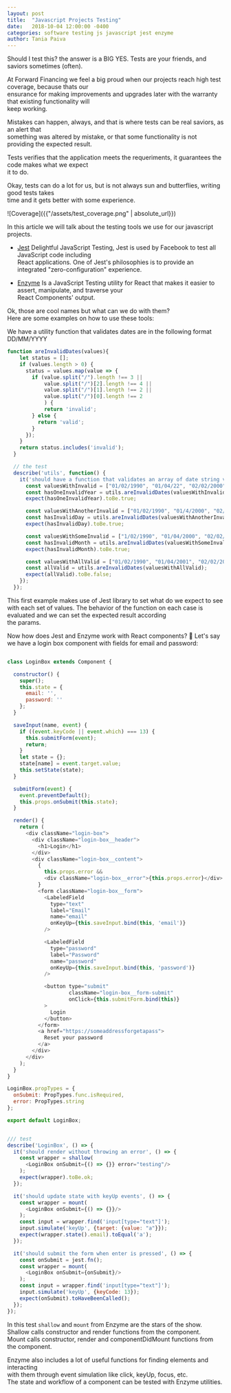 ```yaml
---
layout: post
title:  "Javascript Projects Testing"
date:   2018-10-04 12:00:00 -0400
categories: software testing js javascript jest enzyme
author: Tania Paiva
---
```


Should I test this? the answer is a BIG YES. Tests are your friends, and saviors sometimes (often).

At Forward Financing we feel a big proud when our projects reach high test coverage, because thats our  
ensurance for making improvements and upgrades later with the warranty that existing functionality will  
keep working.

Mistakes can happen, always, and that is where tests can be real saviors, as an alert that  
something was altered by mistake, or that some functionality is not providing the expected result.

Tests verifies that the application meets the requeriments, it guarantees the code makes what we expect  
it to do.

Okay, tests can do a lot for us, but is not always sun and butterflies, writing good tests takes  
time and it gets better with some experience.

![Coverage]({{"/assets/test_coverage.png" | absolute_url}})

In this article we will talk about the testing tools we use for our javascript projects.

* [Jest](https://jestjs.io/)
Delightful JavaScript Testing, Jest is used by Facebook to test all JavaScript code including  
React applications. One of Jest's philosophies is to provide an integrated "zero-configuration" experience. 

* [Enzyme](https://airbnb.io/enzyme/)
Is a JavaScript Testing utility for React that makes it easier to assert, manipulate, and traverse your  
React Components' output.

Ok, those are cool names but what can we do with them?  
Here are some examples on how to use these tools:

We have a utility function that validates dates are in the following format DD/MM/YYYY

``` javascript
function areInvalidDates(values){
    let status = [];
    if (values.length > 0) {
      status = values.map(value => {
        if (value.split("/").length !== 3 ||
            value.split("/")[2].length !== 4 ||
            value.split("/")[1].length !== 2 ||
            value.split("/")[0].length !== 2
            ) {
            return 'invalid';
        } else {
          return 'valid';
        }
      });
    }
    return status.includes('invalid');
  }

  // the test
  describe('utils', function() {
    it('should have a function that validates an array of date string values', function () {
      const valuesWithInvalid = ["01/02/1990", "01/04/22", "02/02/2000"];
      const hasOneInvalidYear = utils.areInvalidDates(valuesWithInvalid);
      expect(hasOneInvalidYear).toBe.true;

      const valuesWithAnotherInvalid = ["01/02/1990", "01/4/2000", "02/02/2000"];
      const hasInvalidDay = utils.areInvalidDates(valuesWithAnotherInvalid);
      expect(hasInvalidDay).toBe.true;

      const valuesWithSomeInvalid = ["1/02/1990", "01/04/2000", "02/02/2000"];
      const hasInvalidMonth = utils.areInvalidDates(valuesWithSomeInvalid);
      expect(hasInvalidMonth).toBe.true;

      const valuesWithAllValid = ["01/02/1990", "01/04/2001", "02/02/2000"];
      const allValid = utils.areInvalidDates(valuesWithAllValid);
      expect(allValid).toBe.false;
    });
  });
```

This first example makes use of Jest library to set what do we expect to see with each set of values.
The behavior of the function on each case is evaluated and we can set the expected result according  
the params.

Now how does Jest and Enzyme work with React components? :thinking:
Let's say we have a login box component with fields for email and password:

```javascript

class LoginBox extends Component {

  constructor() {
    super();
    this.state = {
      email: '',
      password: ''
    };
  }

  saveInput(name, event) {
    if ((event.keyCode || event.which) === 13) {
      this.submitForm(event);
      return;
    }
    let state = {};
    state[name] = event.target.value;
    this.setState(state);
  }

  submitForm(event) {
    event.preventDefault();
    this.props.onSubmit(this.state);
  }

  render() {
    return (
      <div className="login-box">
        <div className="login-box__header">
          <h1>Login</h1>
        </div>
        <div className="login-box__content">
          {
            this.props.error &&
            <div className="login-box__error">{this.props.error}</div>
          }
          <form className="login-box__form">
            <LabeledField
              type="text"
              label="Email"
              name="email"
              onKeyUp={this.saveInput.bind(this, 'email')}
            />

            <LabeledField
              type="password"
              label="Password"
              name="password"
              onKeyUp={this.saveInput.bind(this, 'password')}
            />

            <button type="submit"
                    className="login-box__form-submit"
                    onClick={this.submitForm.bind(this)}
            >
              Login
            </button>
          </form>
          <a href="https://someaddressforgetapass">
            Reset your password
          </a>
        </div>
      </div>
    );
  }
}

LoginBox.propTypes = {
  onSubmit: PropTypes.func.isRequired,
  error: PropTypes.string
};

export default LoginBox;


/// test
describe('LoginBox', () => {
  it('should render without throwing an error', () => {
    const wrapper = shallow(
      <LoginBox onSubmit={() => {}} error="testing"/>
    );
    expect(wrapper).toBe.ok;
  });

  it('should update state with keyUp events', () => {
    const wrapper = mount(
      <LoginBox onSubmit={() => {}}/>
    );
    const input = wrapper.find('input[type="text"]');
    input.simulate('keyUp', {target: {value: "a"}});
    expect(wrapper.state().email).toEqual('a');
  });

  it('should submit the form when enter is pressed', () => {
    const onSubmit = jest.fn();
    const wrapper = mount(
      <LoginBox onSubmit={onSubmit}/>
    );
    const input = wrapper.find('input[type="text"]');
    input.simulate('keyUp', {keyCode: 13});
    expect(onSubmit).toHaveBeenCalled();
  });
});

```

In this test `shallow` and `mount` from Enzyme are the stars of the show.  
Shallow calls constructor and render functions from the component.  
Mount calls constructor, render and componentDidMount functions from the component.

Enzyme also includes a lot of useful functions for finding elements and interacting  
with them through event simulation like click, keyUp, focus, etc.  
The state and workflow of a component can be tested with Enzyme utilities.